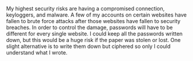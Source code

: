 My highest security risks are having a compromised connection, keyloggers, and malware. A few of my accounts on certain websites have fallen to brute force attacks after those websites have fallen to security breaches. In order to control the damage, passwords will have to be different for every single website. I could keep all the passwords written down, but this would be a huge risk if the paper was stolen or lost. One slight alternative is to write them down but ciphered so only I could understand what I wrote. 
